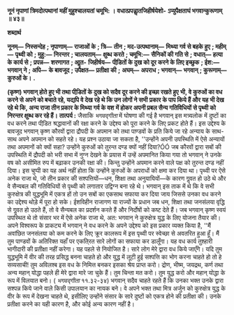 **नूनं नृपाणां त्रिमदोत्पथानां** **महीं मुहुश्चालयतां चमूभि: ।** **वधात्प्रपन्नाॢतजिहीर्षयेशो-** **ऽप्युपैक्षताघं भगवान्कुरूणाम् ॥ ४३॥** 

**शब्दार्थ** 

**नूनम्—** **निस्सन्देह** **; नृपाणाम्—** **राजाओं के** **; त्रि—** **तीन** **; मद-उत्पथानाम्—** **मिथ्या गर्व से बहके हुए** **; महीम्—** **पृथ्वी को** **; मुहु:—** **निरन्तर** **; चालयताम्—** **क्षुब्ध करते** **; चमूभि:—** **सैनिकों की गति से** **; वधात्—** **हत्या के कार्य से** **; प्रपन्न—** **शरणागत** **; आॢत-** **जिहीर्षय—** **पीडि़तों के दुख को दूर करने के लिए इच्छुक** **; ईश:—** **भगवान् ने** **; अपि—** **के बावजूद** **; उपैक्षत—** **प्रतीक्षा की** **;** **अघम्—** **अपराध** **; भगवान्—** **भगवान्** **; कुरूणाम्—** **कुरुओं के।** **.** 

**(कृष्ण) भगवान् होते हुए भी तथा पीडि़तों के दुख को सदैव दूर करने की इच्छा रखते हुए** **भी, वे कुरुओं का वध करने से अपने को बचाते रहे, यद्यपि वे देख रहे थे कि उन लोगों ने सभी** **प्रकार के पाप किये हैं और यह भी देख रहे थे कि, अन्य राजा तीन प्रकार के मिथ्या गर्व के वश** **में होकर अपनी प्रबल सैन्य गतिविधियों से पृथ्वी को निरन्तर क्षुब्ध कर रहे हैं।** **तात्पर्य :** जैसाकि *भगवद्गीता* में घोषणा की गई है भगवान् इस मत्र्यलोक में दुष्टों का वध करने तथा पीडि़त श्रद्धावानों की रक्षा करने के उद्देश्य को पूरा करने के लिए प्रकट होते हैं। इस उद्देश्य के बावजूद भगवान् कृष्ण कौरवों द्वारा द्रौपदी के अपमान को तथा पाण्डवों के प्रति किये जा रहे अन्याय के साथ-साथ अपने अपमान को सहते रहे। यह प्रश्न उठाया जा सकता है, ''उन्होंने अपनी उपस्थिति में ऐसे अन्यायों तथा अपमानों को क्यों सहा? उन्होंने कुरुओं को तुरन्त दण्ड क्यों नहीं दिया?ÓÓ जब कौरवों द्वारा सबों की उपस्थिति में द्रौपदी को भरी सभा में नुग्न देखने के प्रयास में उन्हें अपमानित किया गया तो भगवान् ने उनके वष को असीमित रुप में बढ़ाकर उनकी रक्षा की। किन्तु उन्होंने अपमान करने वाले पक्ष को तुरन्त दण्ड नहीं दिया। इस चुप्पी का यह अर्थ नहीं होता कि उन्होंने कुरुओं के अपराधों को क्षमा कर दिया था। पृथ्वी पर ऐसे अनेक राजा थे, जो तीन प्रकार की सश्पत्तियों—धन, शिक्षा तथा अनुयायियों—के कारण गॢवत हो उठे थे और वे सैन्यबल की गतिविधियों से पृथ्वी को लगातार उद्विग्न बना रहे थे। भगवान् इस ताक में थे कि वे सभी कुरुक्षेत्र की युद्धभूमि में एकत्र हों तो उन सबों का एकसाथ सफाया कर दिया जाय जिससे उनका वध करने का उद्देश्य थोड़े में पूरा हो सके। ईशविहीन राजागण या राज्यों के प्रधान जब धन, शिक्षा तथा जनसंलया वृद्धि से गॢवत हो उठते हैं, तो वे सैन्यबल का प्रदर्शन करते हैं और निर्दोषों को कष्ट देते हैं। जब भगवान् कृष्ण स्वयं उपस्थित थे तो संसार भर में ऐसे अनेक राजा थे, अत: भगवान् ने कुरुक्षेत्र युद्ध के लिए योजना तैयार की। अपने विश्वरूप के प्राकट्य में भगवान् ने वध करने के अपने उद्देश्य को इस प्रकार व्यक्त किया है, ''मैं अवांछित जनसंलया को कम करने के लिए क्रूर कालरूप में इस पृथ्वी पर स्वेच्छा से अवतरित हुआ हूँ। मैं तुम पाण्डवों के अतिरिक्त यहाँ पर एकति्रत सारे लोगों का सफाया कर डालूँगा। यह वध कार्य तुश्हारी भागीदारी की प्रतीक्षा नहीं करेगा। यह पहले से नियोजित है। सारे लोग मेरे द्वारा वध किये जाएँगे। यदि तुम युद्धभूमि में वीर की तरह प्रसिद्ध बनना चाहते हो और युद्ध में लूटी हुई सश्पत्ति का भोग करना चाहते हो तो हे सव्यसाची! तुम अविलश्ब इस वध के निमित्त बनकर इसका श्रेय प्राप्त करो। द्रोण, भीष्म, जयद्रथ, कर्ण तथा अन्य महान् योद्धा पहले ही मेरे द्वारा मारे जा चुके हैं। तुम चिन्ता मत करो। तुम युद्ध करो और महान् योद्धा के रूप में विलयात बनो। ( *भगवद्गीता* ११.३२-३४) भगवान् सदैव चाहते रहते हैं कि उनका भक्त उनके द्वारा सश्पन्न किये जाने वाले किसी उपालयान का नायक बने। वे अपने भक्त तथा मित्र अर्जुन को कुरुक्षेत्र युद्ध के वीर के रूप में देखना चाहते थे, इसीलिए उन्होंने संसार के सारे दुष्टों को एकत्र होने की प्रतीक्षा की। उनके प्रतीक्षा करने का यही कारण है, और कोई अन्य कारण नहीं है।  